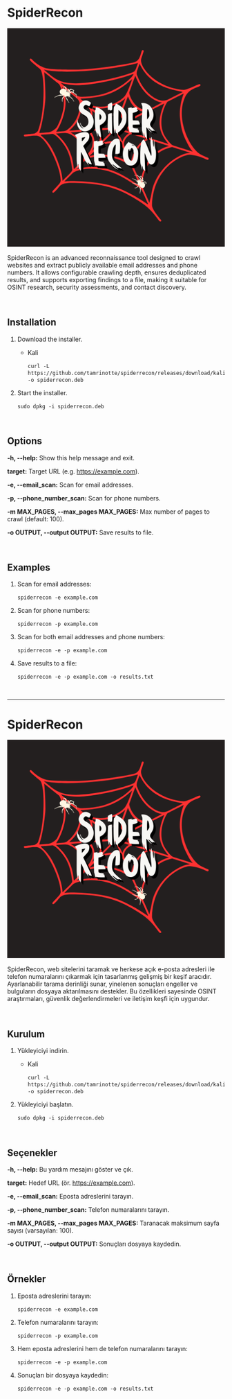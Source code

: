 # SpiderRecon

![SpiderRecon](https://raw.githubusercontent.com/tamrinotte/spiderrecon/main/app_images/spiderrecon_logo.png)

SpiderRecon is an advanced reconnaissance tool designed to crawl websites and extract publicly available email addresses and phone numbers. It allows configurable crawling depth, ensures deduplicated results, and supports exporting findings to a file, making it suitable for OSINT research, security assessments, and contact discovery.

<br>

## Installation

1. Download the installer.

   * Kali

         curl -L https://github.com/tamrinotte/spiderrecon/releases/download/kali_v0.1.0/spiderrecon.deb -o spiderrecon.deb

2. Start the installer.

       sudo dpkg -i spiderrecon.deb

<br>

## Options

**-h, --help:** Show this help message and exit.

**target:** Target URL (e.g. https://example.com).

**-e, --email_scan:** Scan for email addresses.

**-p, --phone_number_scan:** Scan for phone numbers.

**-m MAX_PAGES, --max_pages MAX_PAGES:** Max number of pages to crawl (default: 100).

**-o OUTPUT, --output OUTPUT:** Save results to file.

<br>

## Examples

1. Scan for email addresses:

       spiderrecon -e example.com

2. Scan for phone numbers:

       spiderrecon -p example.com

3. Scan for both email addresses and phone numbers:

       spiderrecon -e -p example.com

4. Save results to a file:

       spiderrecon -e -p example.com -o results.txt

<br>

---

# SpiderRecon

![SpiderRecon](https://raw.githubusercontent.com/tamrinotte/spiderrecon/main/app_images/spiderrecon_logo.png)

SpiderRecon, web sitelerini taramak ve herkese açık e-posta adresleri ile telefon numaralarını çıkarmak için tasarlanmış gelişmiş bir keşif aracıdır. Ayarlanabilir tarama derinliği sunar, yinelenen sonuçları engeller ve bulguların dosyaya aktarılmasını destekler. Bu özellikleri sayesinde OSINT araştırmaları, güvenlik değerlendirmeleri ve iletişim keşfi için uygundur.

<br>

## Kurulum

1. Yükleyiciyi indirin.

   * Kali

         curl -L https://github.com/tamrinotte/spiderrecon/releases/download/kali_v0.1.0/spiderrecon.deb -o spiderrecon.deb

2. Yükleyiciyi başlatın.

       sudo dpkg -i spiderrecon.deb

<br>

## Seçenekler

**-h, --help:** Bu yardım mesajını göster ve çık.

**target:** Hedef URL (ör. https://example.com).

**-e, --email_scan:** Eposta adreslerini tarayın.

**-p, --phone_number_scan:** Telefon numaralarını tarayın.

**-m MAX_PAGES, --max_pages MAX_PAGES:** Taranacak maksimum sayfa sayısı (varsayılan: 100).

**-o OUTPUT, --output OUTPUT:** Sonuçları dosyaya kaydedin.

<br>

## Örnekler

1. Eposta adreslerini tarayın:

       spiderrecon -e example.com

2. Telefon numaralarını tarayın:

       spiderrecon -p example.com

3. Hem eposta adreslerini hem de telefon numaralarını tarayın:

       spiderrecon -e -p example.com

4. Sonuçları bir dosyaya kaydedin:

       spiderrecon -e -p example.com -o results.txt